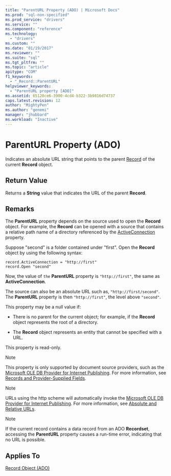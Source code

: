 ```yaml
---
title: "ParentURL Property (ADO) | Microsoft Docs"
ms.prod: "sql-non-specified"
ms.prod_service: "drivers"
ms.service: ""
ms.component: "reference"
ms.technology:
  - "drivers"
ms.custom: ""
ms.date: "01/19/2017"
ms.reviewer: ""
ms.suite: "sql"
ms.tgt_pltfrm: ""
ms.topic: "article"
apitype: "COM"
f1_keywords: 
  - "_Record::ParentURL"
helpviewer_keywords: 
  - "ParentURL property [ADO]"
ms.assetid: 65120ce6-3900-4cd4-b322-3b9816d74737
caps.latest.revision: 12
author: "MightyPen"
ms.author: "genemi"
manager: "jhubbard"
ms.workload: "Inactive"
---
```

# ParentURL Property (ADO)
Indicates an absolute URL string that points to the parent [Record](../../../ado/reference/ado-api/record-object-ado.md) of the current **Record** object.  
  
## Return Value  
 Returns a **String** value that indicates the URL of the parent **Record**.  
  
## Remarks  
 The **ParentURL** property depends on the source used to open the **Record** object. For example, the **Record** can be opened with a source that contains a relative path name of a directory referenced by the [ActiveConnection](../../../ado/reference/ado-api/activeconnection-property-ado.md) property.  
  
 Suppose "second" is a folder contained under "first". Open the **Record** object by using the following syntax:  
  
```  
record.ActiveConnection = "http://first"  
record.Open "second"  
```  
  
 Now, the value of `the` **ParentURL** property is `"http://first"`, the same as **ActiveConnection**.  
  
 The source can also be an absolute URL such as, `"http://first/second"`. The **ParentURL** property is then `"http://first"`, the level above `"second"`.  
  
 This property may be a null value if:  
  
-   There is no parent for the current object; for example, if the **Record** object represents the root of a directory.  
  
-   The **Record** object represents an entity that cannot be specified with a URL.  
  
 This property is read-only.  
  
> [!NOTE]
>  This property is only supported by document source providers, such as the [Microsoft OLE DB Provider for Internet Publishing](../../../ado/guide/appendixes/microsoft-ole-db-provider-for-internet-publishing.md). For more information, see [Records and Provider-Supplied Fields](../../../ado/guide/data/records-and-provider-supplied-fields.md).  
  
> [!NOTE]
>  URLs using the http scheme will automatically invoke the [Microsoft OLE DB Provider for Internet Publishing](../../../ado/guide/appendixes/microsoft-ole-db-provider-for-internet-publishing.md). For more information, see [Absolute and Relative URLs](../../../ado/guide/data/absolute-and-relative-urls.md).  
  
> [!NOTE]
>  If the current record contains a data record from an ADO **Recordset**, accessing the **ParentURL** property causes a run-time error, indicating that no URL is possible.  
  
## Applies To  
 [Record Object (ADO)](../../../ado/reference/ado-api/record-object-ado.md)
